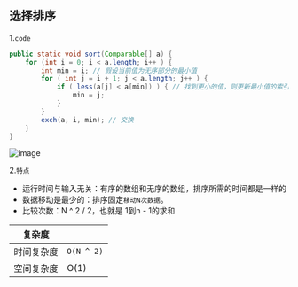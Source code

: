 ## 选择排序

1.`code`

```java
public static void sort(Comparable[] a) {
    for (int i = 0; i < a.length; i++ ) {
        int min = i; // 假设当前值为无序部分的最小值
        for ( int j = i + 1; j < a.length; j++ ) {
            if ( less(a[j] < a[min]) ) { // 找到更小的值，则更新最小值的索引
                min = j;
            }
        }
        exch(a, i, min); // 交换
    }
}
```

![image](https://tva3.sinaimg.cn/large/0085EwgIgy1gthp6osxh6j60q8081mzx02.jpg)



2.`特点`

- 运行时间与输入无关：有序的数组和无序的数组，排序所需的时间都是一样的
- 数据移动是最少的：排序固定`移动N次数据`。
- 比较次数：N ^ 2 / 2，也就是 1到n - 1的求和

| 复杂度     |            |
| ---------- | ---------- |
| 时间复杂度 | `O(N ^ 2)` |
| 空间复杂度 | O(1)       |

